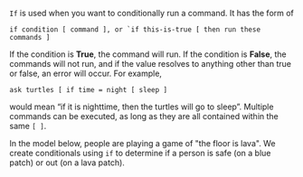 `If` is used when you want to conditionally run a command. It has the form of

 ```if condition [ command ], or `if this-is-true [ then run these commands ]```

 If the condition is **True**, the command will run. If the condition is **False**, the commands will not run, and if the value resolves to anything other than true or false, an error will occur.  For example, 

```ask turtles [ if time = night [ sleep ]```

 would mean “if it is nighttime, then the turtles will go to sleep”. Multiple commands can be executed, as long as they are all contained within the same `[ ]`.



In the model below, people are playing a game of "the floor is lava". We create conditionals using `if` to determine if a person is safe (on a blue patch) or out (on a lava patch).